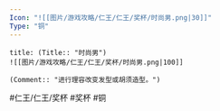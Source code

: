 ```yaml
---
Icon: "![[图片/游戏攻略/仁王/仁王/奖杯/时尚男.png|30]]"
Type: "铜"
---
```

```ad-common-bronze-trophy
title: (Title:: "时尚男")
![[图片/游戏攻略/仁王/仁王/奖杯/时尚男.png|100]]

(Comment:: "进行理容改变发型或胡须造型。")
```

#仁王/仁王/奖杯 #奖杯 #铜

